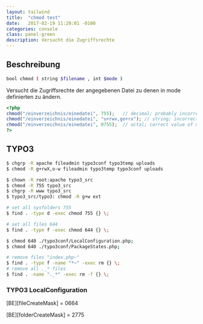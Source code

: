 ```yaml
---
layout: tailwind
title:  "chmod test"
date:   2017-02-19 11:20:01 -0100
categories: console
class: panel-green
description: Versucht die Zugriffsrechte
---
```


## Beschreibung

```bash
bool chmod ( string $filename , int $mode )
```
Versucht die Zugriffsrechte der angegebenen Datei zu denen in mode definierten zu ändern.

```php
<?php
chmod("/einverzeichnis/einedatei", 755);   // decimal; probably incorrect
chmod("/einverzeichnis/einedatei", "u+rwx,go+rx"); // string; incorrect
chmod("/einverzeichnis/einedatei", 0755);  // octal; correct value of mode
?>
```

## TYPO3

```bash
$ chgrp -R apache fileadmin typo3conf typo3temp uploads
$ chmod -R g+rwX,o-w fileadmin typo3temp typo3conf uploads

$ chown -R root:apache typo3_src
$ chmod -R 755 typo3_src
$ chgrp -R www typo3_src
$ typo3_src/typo3: chmod -R g+w ext

# set all sysfolders 755
$ find . -type d -exec chmod 755 {} \;

# set all files 644
$ find . -type f -exec chmod 644 {} \;

$ chmod 640 ./typo3conf/LocalConfiguration.php;
$ chmod 640 ./typo3conf/PackageStates.php;

# remove files "index.php~"
$ find . -type f -name "*~" -exec rm {} \;
# remove all ._* files
$ find . -name "._*" -exec rm -f {} \;
```

### TYPO3 LocalConfiguration

[BE][fileCreateMask] = 0664

[BE][folderCreateMask] = 2775
